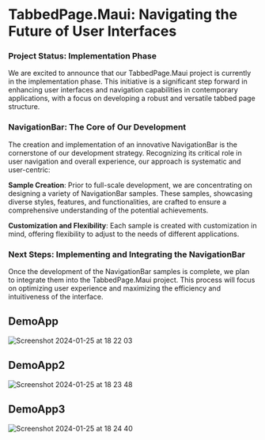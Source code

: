 # TabbedPage.Maui: Navigating the Future of User Interfaces
### Project Status: Implementation Phase
We are excited to announce that our TabbedPage.Maui project is currently in the implementation phase. This initiative is a significant step forward in enhancing user interfaces and navigation capabilities in contemporary applications, with a focus on developing a robust and versatile tabbed page structure.

### NavigationBar: The Core of Our Development
The creation and implementation of an innovative NavigationBar is the cornerstone of our development strategy. Recognizing its critical role in user navigation and overall experience, our approach is systematic and user-centric:

**Sample Creation**: Prior to full-scale development, we are concentrating on designing a variety of NavigationBar samples. These samples, showcasing diverse styles, features, and functionalities, are crafted to ensure a comprehensive understanding of the potential achievements.

**Customization and Flexibility**: Each sample is created with customization in mind, offering flexibility to adjust to the needs of different applications.

### Next Steps: Implementing and Integrating the NavigationBar
Once the development of the NavigationBar samples is complete, we plan to integrate them into the TabbedPage.Maui project. This process will focus on optimizing user experience and maximizing the efficiency and intuitiveness of the interface.

## DemoApp
![Screenshot 2024-01-25 at 18 22 03](https://github.com/lukewire129/TabbedPage.Maui/assets/54387261/aad7d9fc-8580-4719-9ca7-62283bcf6932)
## DemoApp2
![Screenshot 2024-01-25 at 18 23 48](https://github.com/lukewire129/TabbedPage.Maui/assets/54387261/a4befb5a-0e05-4583-bc29-281b74f6c91a)
## DemoApp3
![Screenshot 2024-01-25 at 18 24 40](https://github.com/lukewire129/TabbedPage.Maui/assets/54387261/b67822e8-46bf-4127-a370-c118015893ee)
